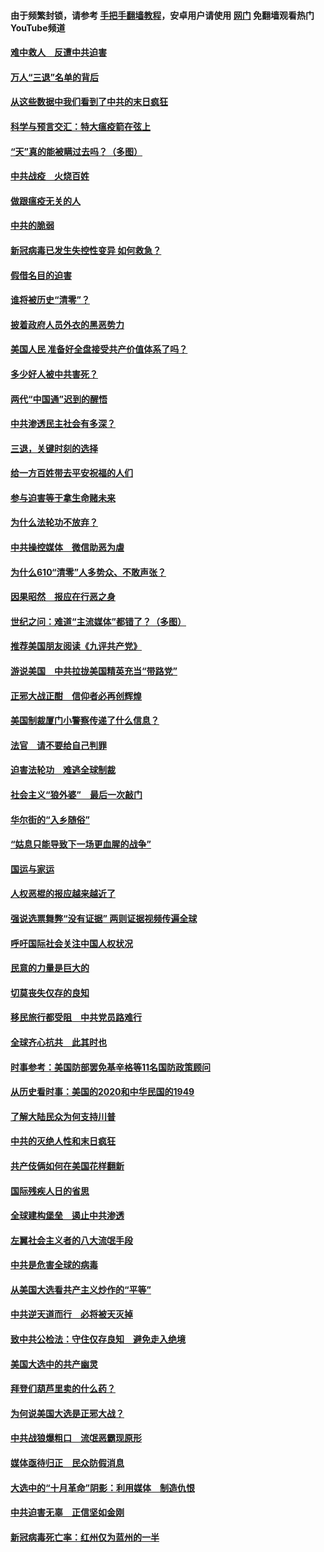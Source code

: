 #### 由于频繁封锁，请参考 [手把手翻墙教程](https://github.com/gfw-breaker/guides/wiki/)，安卓用户请使用 [网门](https://github.com/gfw-breaker/nogfw/blob/master/dl.md?t=01161500) 免翻墙观看热门YouTube频道 

#### [难中救人　反遭中共迫害](../pages/251/418414.md?t=01161500) 

#### [万人“三退”名单的背后](../pages/251/418505.md?t=01161500) 

#### [从这些数据中我们看到了中共的末日疯狂](../pages/251/418420.md?t=01161500) 

#### [科学与预言交汇：特大瘟疫箭在弦上](../pages/251/418266.md?t=01161500) 

#### [“天”真的能被瞒过去吗？（多图）](../pages/251/418308.md?t=01161500) 

#### [中共战疫　火烧百姓](../pages/251/418220.md?t=01161500) 

#### [做跟瘟疫无关的人](../pages/251/418171.md?t=01161500) 

#### [中共的脆弱](../pages/251/418196.md?t=01161500) 

#### [新冠病毒已发生失控性变异 如何救急？](../pages/251/418032.md?t=01161500) 

#### [假借名目的迫害](../pages/251/418055.md?t=01161500) 

#### [谁将被历史“清零”？](../pages/251/417485.md?t=01161500) 

#### [披着政府人员外衣的黑恶势力](../pages/251/417442.md?t=01161500) 

#### [美国人民 准备好全盘接受共产价值体系了吗？](../pages/251/417491.md?t=01161500) 

#### [多少好人被中共害死？](../pages/251/417144.md?t=01161500) 

#### [两代“中国通”迟到的醒悟](../pages/251/417064.md?t=01161500) 

#### [中共渗透民主社会有多深？](../pages/251/417063.md?t=01161500) 

#### [三退，关键时刻的选择](../pages/251/416969.md?t=01161500) 

#### [给一方百姓带去平安祝福的人们](../pages/251/416941.md?t=01161500) 

#### [参与迫害等于拿生命赌未来](../pages/251/416856.md?t=01161500) 

#### [为什么法轮功不放弃？](../pages/251/416864.md?t=01161500) 

#### [中共操控媒体　微信助恶为虐](../pages/251/416724.md?t=01161500) 

#### [为什么610“清零”人多势众、不敢声张？](../pages/251/416632.md?t=01161500) 

#### [因果昭然　报应在行恶之身](../pages/251/416582.md?t=01161500) 

#### [世纪之问：难道“主流媒体”都错了？（多图）](../pages/251/416571.md?t=01161500) 

#### [推荐美国朋友阅读《九评共产党》](../pages/251/416510.md?t=01161500) 

#### [游说美国　中共拉拢美国精英充当“带路党”](../pages/251/416529.md?t=01161500) 

#### [正邪大战正酣　信仰者必再创辉煌](../pages/251/416433.md?t=01161500) 

#### [美国制裁厦门小警察传递了什么信息？](../pages/251/416432.md?t=01161500) 

#### [法官　请不要给自己判罪](../pages/251/416379.md?t=01161500) 

#### [迫害法轮功　难逃全球制裁](../pages/251/416380.md?t=01161500) 

#### [社会主义“狼外婆”　最后一次敲门](../pages/251/416394.md?t=01161500) 

#### [华尔街的“入乡随俗”](../pages/251/416395.md?t=01161500) 

#### [“姑息只能导致下一场更血腥的战争”](../pages/251/416223.md?t=01161500) 

#### [国运与家运](../pages/251/416224.md?t=01161500) 

#### [人权恶棍的报应越来越近了](../pages/251/416276.md?t=01161500) 

#### [强说选票舞弊“没有证据” 两则证据视频传遍全球](../pages/251/416227.md?t=01161500) 

#### [呼吁国际社会关注中国人权状况](../pages/251/416135.md?t=01161500) 

#### [民意的力量是巨大的](../pages/251/416222.md?t=01161500) 

#### [切莫丧失仅存的良知](../pages/251/416134.md?t=01161500) 

#### [移民旅行都受阻　中共党员路难行](../pages/251/416033.md?t=01161500) 

#### [全球齐心抗共　此其时也](../pages/251/415989.md?t=01161500) 

#### [时事参考：美国防部罢免基辛格等11名国防政策顾问](../pages/251/415970.md?t=01161500) 

#### [从历史看时事：美国的2020和中华民国的1949](../pages/251/415949.md?t=01161500) 

#### [了解大陆民众为何支持川普](../pages/251/415950.md?t=01161500) 

#### [中共的灭绝人性和末日疯狂](../pages/251/415944.md?t=01161500) 

#### [共产伎俩如何在美国花样翻新](../pages/251/415908.md?t=01161500) 

#### [国际残疾人日的省思](../pages/251/415849.md?t=01161500) 

#### [全球建构堡垒　遏止中共渗透](../pages/251/415850.md?t=01161500) 

#### [左翼社会主义者的八大流氓手段](../pages/251/415802.md?t=01161500) 

#### [中共是危害全球的病毒](../pages/251/415569.md?t=01161500) 

#### [从美国大选看共产主义炒作的“平等”](../pages/251/415654.md?t=01161500) 

#### [中共逆天道而行　必将被天灭掉](../pages/251/415626.md?t=01161500) 

#### [致中共公检法：守住仅存良知　避免走入绝境](../pages/251/415627.md?t=01161500) 

#### [美国大选中的共产幽灵](../pages/251/415618.md?t=01161500) 

#### [拜登们葫芦里卖的什么药？](../pages/251/415531.md?t=01161500) 

#### [为何说美国大选是正邪大战？](../pages/251/415530.md?t=01161500) 

#### [中共战狼爆粗口　流氓恶霸现原形](../pages/251/415426.md?t=01161500) 

#### [媒体亟待归正　民众防假消息](../pages/251/415402.md?t=01161500) 

#### [大选中的“十月革命”阴影：利用媒体　制造仇恨](../pages/251/415334.md?t=01161500) 

#### [中共迫害无辜　正信坚如金刚](../pages/251/415307.md?t=01161500) 

#### [新冠病毒死亡率：红州仅为蓝州的一半](../pages/251/415164.md?t=01161500) 

